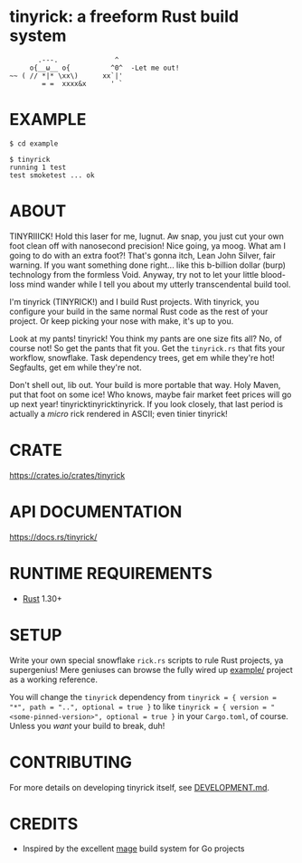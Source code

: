 # tinyrick: a freeform Rust build system

```
       .---.              ^
     o{__ω__ o{          ^0^  -Let me out!
~~ ( // *|* \xx\)      xx`|'
        = =  xxxx&x      ' `
```

# EXAMPLE

```console
$ cd example

$ tinyrick
running 1 test
test smoketest ... ok
```

# ABOUT

TINYRIIICK! Hold this laser for me, lugnut. Aw snap, you just cut your own foot clean off with nanosecond precision! Nice going, ya moog. What am I going to do with an extra foot?! That's gonna itch, Lean John Silver, fair warning. If you want something done right... like this b-billion dollar (burp) technology from the formless Void. Anyway, try not to let your little blood-loss mind wander while I tell you about my utterly transcendental build tool.

I'm tinyrick (TINYRICK!) and I build Rust projects. With tinyrick, you configure your build in the same normal Rust code as the rest of your project. Or keep picking your nose with make, it's up to you.

Look at my pants! tinyrick! You think my pants are one size fits all? No, of course not! So get the pants that fit you. Get the `tinyrick.rs` that fits your workflow, snowflake. Task dependency trees, get em while they're hot! Segfaults, get em while they're not.

Don't shell out, lib out. Your build is more portable that way. Holy Maven, put that foot on some ice! Who knows, maybe fair market feet prices will go up next year! tinyricktinyricktinyrick. If you look closely, that last period is actually a *micro* rick rendered in ASCII; even tinier tinyrick!

# CRATE

https://crates.io/crates/tinyrick

# API DOCUMENTATION

https://docs.rs/tinyrick/

# RUNTIME REQUIREMENTS

* [Rust](https://www.rust-lang.org/en-US/) 1.30+

# SETUP

Write your own special snowflake `rick.rs` scripts to rule Rust projects, ya supergenius! Mere geniuses can browse the fully wired up [example/](example) project as a working reference.

You will change the `tinyrick` dependency from `tinyrick = { version = "*", path = "..", optional = true }` to like `tinyrick = { version = "<some-pinned-version>", optional = true }` in your `Cargo.toml`, of course. Unless you *want* your build to break, duh!

# CONTRIBUTING

For more details on developing tinyrick itself, see [DEVELOPMENT.md](DEVELOPMENT.md).

# CREDITS

* Inspired by the excellent [mage](https://magefile.org/) build system for Go projects
